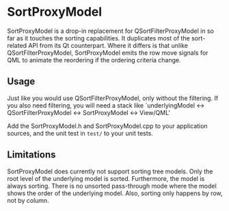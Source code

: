 # SortProxyModel

SortProxyModel is a drop-in replacement for QSortFilterProxyModel in so far as
it touches the sorting capabilities. It duplicates most of the sort-related
API from its Qt counterpart. Where it differs is that unlike
QSortFilterProxyModel, SortProxyModel emits the row move signals for QML to
animate the reordering if the ordering criteria change.

## Usage

Just like you would use QSortFilterProxyModel, only without the filtering. If
you also need filtering, you will need a stack like `underlyingModel <->
QSortFilterProxyModel <-> SortProxyModel <-> View/QML'

Add the SortProxyModel.h and SortProxyModel.cpp to your application sources,
and the unit test in `test/` to your unit tests.

## Limitations

SortProxyModel does currently not support sorting tree models. Only the root
level of the underlying model is sorted. Furthermore, the model is always
sorting. There is no unsorted pass-through mode where the model shows the
order of the underlying model. Also, sorting only happens by row, not by
column.
